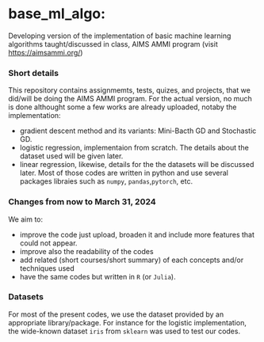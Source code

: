 # base_ml_algo: 

Developing version of the implementation of basic machine learning algorithms taught/discussed in class, AIMS AMMI program (visit https://aimsammi.org/)


### Short details

This repository contains assignmemts, tests, quizes, and projects, that we did/will be doing  the AIMS AMMI program. For the actual version, no much is done althought some a few works are already uploaded, notaby the implementation:
* gradient descent method and its variants: Mini-Bacth GD  and Stochastic GD.
* logistic regression, implementaion from scratch. The details about the dataset used will be given later.
* linear regression, likewise, details for the the datasets will be discussed later.
Most of those codes are written in python and use several packages libraies such as `numpy`, `pandas`,`pytorch`, etc.

### Changes from now to March 31, 2024
We aim to:
* improve the code just upload, broaden it and include more features that could not appear.
* improve also the readability of the codes
* add related (short courses/short summary) of each concepts and/or techniques used
* have the same codes but written in `R` (or `Julia`).

### Datasets
For  most of the present codes, we use the dataset provided by an appropriate library/package. For instance for the logistic implementation, the wide-known dataset `iris` from  `sklearn` was used to test our codes.
